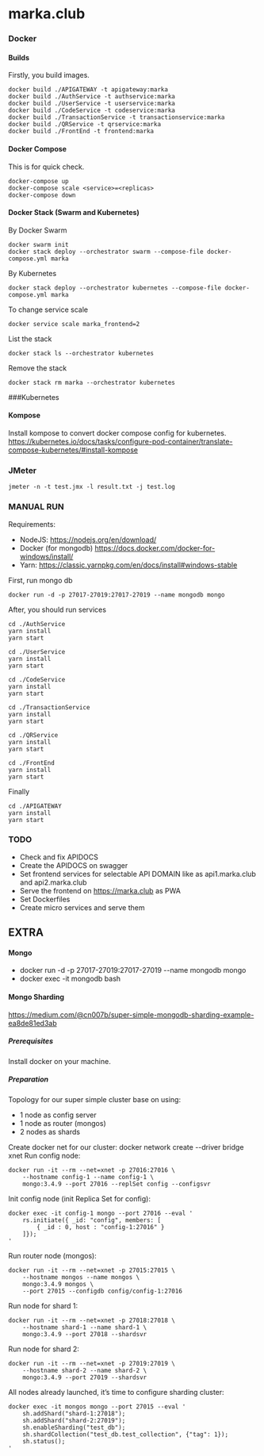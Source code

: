 # marka.club

### Docker
#### Builds
Firstly, you build images.
```
docker build ./APIGATEWAY -t apigateway:marka
docker build ./AuthService -t authservice:marka
docker build ./UserService -t userservice:marka
docker build ./CodeService -t codeservice:marka
docker build ./TransactionService -t transactionservice:marka
docker build ./QRService -t qrservice:marka
docker build ./FrontEnd -t frontend:marka
```

#### Docker Compose
This is for quick check.
```
docker-compose up
docker-compose scale <service>=<replicas>
docker-compose down
```

#### Docker Stack (Swarm and Kubernetes)

By Docker Swarm
```
docker swarm init
docker stack deploy --orchestrator swarm --compose-file docker-compose.yml marka
```
By Kubernetes
```
docker stack deploy --orchestrator kubernetes --compose-file docker-compose.yml marka
```
To change service scale
```
docker service scale marka_frontend=2
```
List the stack
```
docker stack ls --orchestrator kubernetes
```
Remove the stack
```
docker stack rm marka --orchestrator kubernetes
```

###Kubernetes
#### Kompose
Install kompose to convert docker compose config for kubernetes.
https://kubernetes.io/docs/tasks/configure-pod-container/translate-compose-kubernetes/#install-kompose

### JMeter
```
jmeter -n -t test.jmx -l result.txt -j test.log 
```

### MANUAL RUN
Requirements:
* NodeJS: https://nodejs.org/en/download/
* Docker (for mongodb)  https://docs.docker.com/docker-for-windows/install/
* Yarn: https://classic.yarnpkg.com/en/docs/install#windows-stable

First, run mongo db
```
docker run -d -p 27017-27019:27017-27019 --name mongodb mongo
```
After, you should run services 
```
cd ./AuthService 
yarn install
yarn start
```
```
cd ./UserService
yarn install
yarn start
```
```
cd ./CodeService
yarn install
yarn start
```
```
cd ./TransactionService
yarn install
yarn start
```
```
cd ./QRService
yarn install
yarn start
```
```
cd ./FrontEnd
yarn install
yarn start
```
Finally
```
cd ./APIGATEWAY
yarn install
yarn start
```



### TODO
* Check and fix APIDOCS
* Create the APIDOCS on swagger
* Set frontend services for selectable API DOMAIN like as api1.marka.club and api2.marka.club
* Serve the frontend on https://marka.club as PWA
* Set Dockerfiles
* Create micro services and serve them

EXTRA
----
#### Mongo
* docker run -d -p 27017-27019:27017-27019 --name mongodb mongo
* docker exec -it mongodb bash

#### Mongo Sharding
https://medium.com/@cn007b/super-simple-mongodb-sharding-example-ea8de81ed3ab
##### Prerequisites
Install docker on your machine.
##### Preparation
Topology for our super simple cluster base on using:
* 1 node as config server
* 1 node as router (mongos)
* 2 nodes as shards

Create docker net for our cluster:
docker network create --driver bridge xnet
Run config node:
```
docker run -it --rm --net=xnet -p 27016:27016 \
    --hostname config-1 --name config-1 \
    mongo:3.4.9 --port 27016 --replSet config --configsvr
```
    
Init config node (init Replica Set for config):
```
docker exec -it config-1 mongo --port 27016 --eval '
    rs.initiate({ _id: "config", members: [
        { _id : 0, host : "config-1:27016" }
    ]});
'
```
Run router node (mongos):
```
docker run -it --rm --net=xnet -p 27015:27015 \
    --hostname mongos --name mongos \
    mongo:3.4.9 mongos \
    --port 27015 --configdb config/config-1:27016
```
    
Run node for shard 1:
```
docker run -it --rm --net=xnet -p 27018:27018 \
    --hostname shard-1 --name shard-1 \
    mongo:3.4.9 --port 27018 --shardsvr
```
    
Run node for shard 2:
```
docker run -it --rm --net=xnet -p 27019:27019 \
    --hostname shard-2 --name shard-2 \
    mongo:3.4.9 --port 27019 --shardsvr
```
    
All nodes already launched, it’s time to configure sharding cluster:
```
docker exec -it mongos mongo --port 27015 --eval '
    sh.addShard("shard-1:27018");
    sh.addShard("shard-2:27019");
    sh.enableSharding("test_db");
    sh.shardCollection("test_db.test_collection", {"tag": 1});
    sh.status();
'
```
